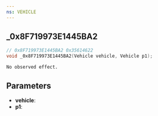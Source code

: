 ```yaml
---
ns: VEHICLE
---
```

## _0x8F719973E1445BA2

```c
// 0x8F719973E1445BA2 0x35614622
void _0x8F719973E1445BA2(Vehicle vehicle, Vehicle p1);
```

```
No observed effect.  
```

## Parameters
* **vehicle**: 
* **p1**: 

